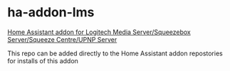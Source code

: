 # ha-addon-lms
[Home Assistant addon for Logitech Media Server/Squeezebox Server/Squeeze Centre/UPNP Server](http://github.com/pssc/ha-addon-lms/lms/)

This repo can be added directly to the Home Assistant addon repostories for installs of this addon
